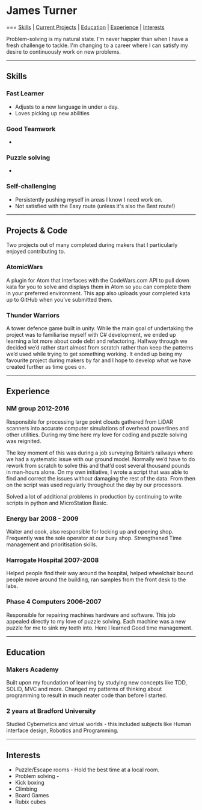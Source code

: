 # James Turner
===
[Skills](#skills) | [Current Projects](#projects) | [Education](#education) | [Experience](#experience) | [Interests](#interests)

Problem-solving is my natural state. I’m never happier than when I have a fresh challenge to tackle. I'm changing to a career where I can satisfy my desire to continuously work on new problems.

***
## <a name="skills">Skills</a>
### Fast Learner
* Adjusts to a new language in under a day.
* Loves picking up new abilities
### Good Teamwork
* 

### Puzzle solving
*

### Self-challenging
* Persistently pushing myself in areas I know I need work on.
* Not satisfied with the Easy route (unless it's also the Best route!)

***

## <a name="projects">Projects & Code</a>
Two projects out of many completed during makers that I particularly enjoyed contributing to.
### AtomicWars
A plugin for Atom that Interfaces with the CodeWars.com API to pull down kata for you to solve and displays them in Atom so you can complete them in your preferred environment. This app also uploads your completed kata up to GitHub when you’ve submitted them.
### Thunder Warriors
A tower defence game built in unity. While the main goal of undertaking the project was to familiarise myself with C# development, we ended up learning a lot more about code debt and refactoring. Halfway through we decided we’d rather start almost from scratch rather than keep the patterns we’d used while trying to get something working. It ended up being my favourite project during makers by far and I hope to develop what we have created further as time goes on.
***

## <a name="experience">Experience</a> 

### NM group 2012-2016 

Responsible for processing large point clouds gathered from LiDAR scanners into accurate computer simulations of overhead powerlines and other utilities. During my time here my love for coding and puzzle solving was reignited. 

The key moment of this was during a job surveying Britain’s railways where we had a systematic issue with our ground model. Normally we’d have to do rework from scratch to solve this and that’d cost several thousand pounds in man-hours alone. On my own initiative, I wrote a script that was able to find and correct the issues without damaging the rest of the data. From then on the script was used regularly throughout the day by our processors. 

Solved a lot of additional problems in production by continuing to write scripts in python and MicroStation Basic.  

### Energy bar 2008 - 2009 

Waiter and cook, also responsible for locking up and opening shop. Frequently was the sole operator at our busy shop. Strengthened Time management and prioritisation skills.  

### Harrogate Hospital 2007-2008 

Helped people find their way around the hospital, helped wheelchair bound people move around the building, ran samples from the front desk to the labs. 

### Phase 4 Computers 2006-2007 

Responsible for repairing machines hardware and software. This job appealed directly to my love of puzzle solving. Each machine was a new puzzle for me to sink my teeth into. Here I learned Good time management. 
*** 

## <a name="Education">Education</a>

### Makers Academy

Built upon my foundation of learning by studying new concepts like TDD, SOLID, MVC and more. Changed my patterns of thinking about programming to result in much neater code than before I started.

### 2 years at Bradford University

Studied Cybernetics and virtual worlds - this included subjects like Human interface design, Robotics and Programming.
***

## <a name="interests">Interests</a>
* Puzzle/Escape rooms - Hold the best time at a local room.
* Problem solving - 
* Kick boxing
* Climbing
* Board Games
* Rubix cubes
